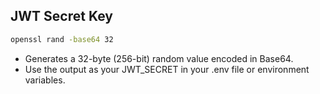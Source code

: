 ## JWT Secret Key
```bash
openssl rand -base64 32
```
- Generates a 32-byte (256-bit) random value encoded in Base64.
- Use the output as your JWT_SECRET in your .env file or environment variables.